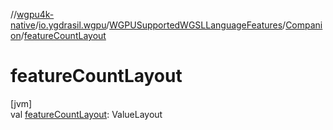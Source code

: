 //[wgpu4k-native](../../../../index.md)/[io.ygdrasil.wgpu](../../index.md)/[WGPUSupportedWGSLLanguageFeatures](../index.md)/[Companion](index.md)/[featureCountLayout](feature-count-layout.md)

# featureCountLayout

[jvm]\
val [featureCountLayout](feature-count-layout.md): ValueLayout